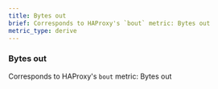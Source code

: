 ```yaml
---
title: Bytes out
brief: Corresponds to HAProxy's `bout` metric: Bytes out
metric_type: derive
---
```

### Bytes out

Corresponds to HAProxy's `bout` metric: Bytes out
